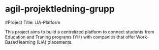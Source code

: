 # agil-projektledning-grupp

#Project Title: LIA-Platform

This project aims to build a centrelized platform to connect students from Education and Traning programs (YH) with companies that offer Work-Based learning (LIA) placements.
